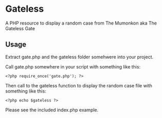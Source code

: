 # Gateless
A PHP resource to display a random case from The Mumonkon aka The Gateless Gate

## Usage

Extract gate.php and the gateless folder somehwere into your project.

Call gate.php somewhere in your script with something like this:

    <?php require_once('gate.php'); ?>

Then call to the gateless function to display the random case file with something like this:

    <?php echo $gateless ?>

Please see the included index.php example.
